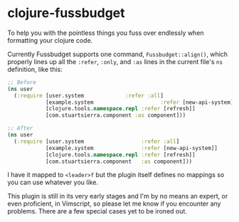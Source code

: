 # clojure-fussbudget

To help you with the pointless things you fuss over endlessly when formatting your clojure code.

Currently Fussbudget supports one command, `Fussbudget::align()`, which properly lines up all the `:refer`, `:only`, and `:as` lines in the current file's `ns` definition, like this:

```clojure
;; Before
(ns user
  (:require [user.system             :refer :all]
            [example.system                     :refer [new-api-system]]
            [clojure.tools.namespace.repl :refer [refresh]]
            [com.stuartsierra.component :as component]))

;; After
(ns user
  (:require [user.system                  :refer :all]
            [example.system               :refer [new-api-system]]
            [clojure.tools.namespace.repl :refer [refresh]]
            [com.stuartsierra.component   :as component]))
```


I have it mapped to `<leader>f` but the plugin itself defines no mappings so you can use whatever you like.

This plugin is still in its very early stages and I'm by no means an expert, or even proficient, in Vimscript, so please let me know if you encounter any problems. There are a few special cases yet to be ironed out.

